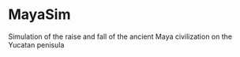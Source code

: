# MayaSim
Simulation of the raise and fall of the ancient Maya civilization on the Yucatan penisula

